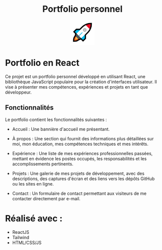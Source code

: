 <!-- PROJECT LOGO -->
<h1 align="center">Portfolio personnel</h1>
<div align="center">
  <img src="public/rocket.png" alt="Logo" width="80" height="80">
</div>

# Portfolio en React
Ce projet est un portfolio personnel développé en utilisant React, une bibliothèque JavaScript populaire pour la création d'interfaces utilisateur. Il vise à présenter mes compétences, expériences et projets en tant que développeur.

## Fonctionnalités
Le portfolio contient les fonctionnalités suivantes :

- Accueil : Une bannière d'accueil me présentant.

- À propos : Une section qui fournit des informations plus détaillées sur moi, mon éducation, mes compétences techniques et mes intérêts.

- Expérience : Une liste de mes expériences professionnelles passées, mettant en évidence les postes occupés, les responsabilités et les accomplissements pertinents.

- Projets : Une galerie de mes projets de développement, avec des descriptions, des captures d'écran et des liens vers les dépôts GitHub ou les sites en ligne.

- Contact : Un formulaire de contact permettant aux visiteurs de me contacter directement par e-mail.

<!-- Réalisé -->
# Réalisé avec :

* ReactJS
* Tailwind
* HTML/CSS/JS


